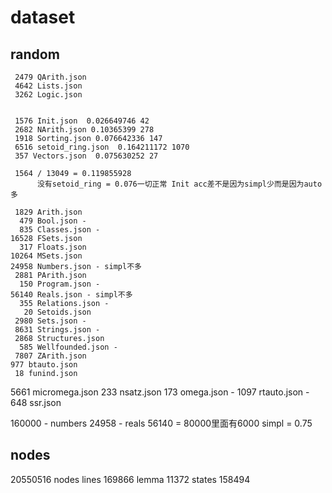 # dataset

## random
     2479 QArith.json
     4642 Lists.json
     3262 Logic.json


     1576 Init.json  0.026649746 42
     2682 NArith.json 0.10365399 278
     1918 Sorting.json 0.076642336 147
     6516 setoid_ring.json  0.164211172 1070    
     357 Vectors.json  0.075630252 27
     
     1564 / 13049 = 0.119855928
     	  没有setoid_ring = 0.076一切正常 Init acc差不是因为simpl少而是因为auto多
               
     1829 Arith.json
      479 Bool.json -
      835 Classes.json -
    16528 FSets.json
      317 Floats.json
    10264 MSets.json
    24958 Numbers.json - simpl不多
     2881 PArith.json
      150 Program.json -
    56140 Reals.json - simpl不多
      355 Relations.json -
       20 Setoids.json
     2980 Sets.json -
     8631 Strings.json -
     2868 Structures.json
      585 Wellfounded.json -
     7807 ZArith.json
    977 btauto.json
     18 funind.json
   5661 micromega.json
    233 nsatz.json
    173 omega.json -
   1097 rtauto.json -
    648 ssr.json

160000 - numbers 24958 - reals 56140 = 80000里面有6000 simpl = 0.75

## nodes

20550516 nodes
lines 169866
lemma 11372
states 158494